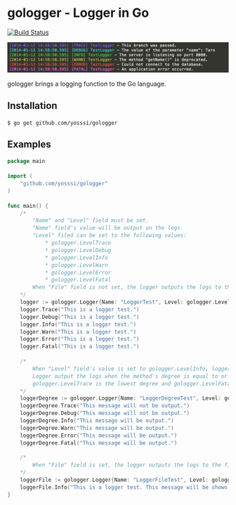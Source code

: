 # gologger - Logger in Go

[![Build Status](https://drone.io/github.com/yosssi/gologger/status.png)](https://drone.io/github.com/yosssi/gologger/latest)

![Console](./images/console.png)

gologger brings a logging function to the Go language.

## Installation

	$ go get github.com/yosssi/gologger

## Examples

```Go
package main

import (
	"github.com/yosssi/gologger"
)

func main() {
	/*
		"Name" and "Level" field must be set.
		"Name" field's value will be output on the logs.
		"Level" filed can be set to the following values:
			* gologger.LevelTrace
			* gologger.LevelDebug
			* gologger.LevelInfo
			* gologger.LevelWarn
			* gologger.LevelError
			* gologger.LevelFatal
		When "File" field is not set, the logger outputs the logs to the stdout.
	*/
	logger := gologger.Logger{Name: "LoggerTest", Level: gologger.LevelTrace}
	logger.Trace("This is a logger test.")
	logger.Debug("This is a logger test.")
	logger.Info("This is a logger test.")
	logger.Warn("This is a logger test.")
	logger.Error("This is a logger test.")
	logger.Fatal("This is a logger test.")

	/*
		When "Level" field's value is set to gologger.LevelInfo, logger.Trace() and logger.Debug() don't output the logs.
		Logger output the logs when the method's degree is equal to or higher than the logger's "Level" field's degree.
		gologger.LevelTrace is the lowest degree and gologger.LevelFatal is the hightest degree.
	*/
	loggerDegree := gologger.Logger{Name: "LoggerDegreeTest", Level: gologger.LevelInfo}
	loggerDegree.Trace("This message will not be output.")
	loggerDegree.Debug("This message will not be output.")
	loggerDegree.Info("This message will be output.")
	loggerDegree.Warn("This message will be output.")
	loggerDegree.Error("This message will be output.")
	loggerDegree.Fatal("This message will be output.")

	/*
		When "File" field is set, the logger outputs the logs to the file.
	*/
	loggerFile := gologger.Logger{Name: "LoggerFileTest", Level: gologger.LevelInfo, File: "./test.log"}
	loggerFile.Info("This is a logger test. This message will be shown on the log file.")
}
```
